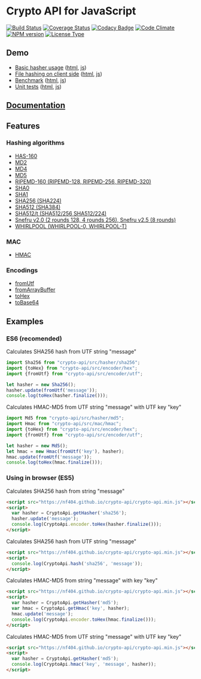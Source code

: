 # Crypto API for JavaScript

[![Build Status](https://travis-ci.org/nf404/crypto-api.svg?branch=master)](https://travis-ci.org/nf404/crypto-api)
[![Coverage Status](https://coveralls.io/repos/nf404/crypto-api/badge.svg?branch=master&service=github)](https://coveralls.io/github/nf404/crypto-api?branch=master)
[![Codacy Badge](https://api.codacy.com/project/badge/grade/aaf2b599d7194aeaa9bbb74ec8c6212c)](https://www.codacy.com/app/nf404/crypto-api)
[![Code Climate](https://codeclimate.com/github/nf404/crypto-api/badges/gpa.svg)](https://codeclimate.com/github/nf404/crypto-api)
[![NPM version](https://img.shields.io/npm/v/crypto-api.svg)](https://www.npmjs.com/package/crypto-api)
[![License Type](https://img.shields.io/badge/license-MIT-blue.svg)](LICENSE.md)

## Demo
* [Basic hasher usage](https://nf404.github.io/crypto-api/example/hasher-basic.html)
([html](https://github.com/nf404/crypto-api/tree/master/example/hasher-basic.html), 
[js](https://github.com/nf404/crypto-api/tree/master/example/hasher-basic.mjs))
* [File hashing on client side](https://nf404.github.io/crypto-api/example/hasher-file.html)
([html](https://github.com/nf404/crypto-api/tree/master/example/hasher-file.html), 
[js](https://github.com/nf404/crypto-api/tree/master/example/hasher-file.mjs))
* [Benchmark](https://nf404.github.io/crypto-api/example/benchmark.html)
([html](https://github.com/nf404/crypto-api/tree/master/example/benchmark.html), 
[js](https://github.com/nf404/crypto-api/tree/master/example/benchmark.mjs))
* [Unit tests](https://nf404.github.io/crypto-api/example/unit-tests.html)
([html](https://github.com/nf404/crypto-api/tree/master/example/unit-tests.html), 
[js](https://github.com/nf404/crypto-api/tree/master/example/unit-tests.mjs))

## [Documentation](https://nf404.github.io/crypto-api/)

## Features

### Hashing algorithms
* [HAS-160](https://nf404.github.io/crypto-api/class/src/hasher/has160.mjs~Has160.html)
* [MD2](https://nf404.github.io/crypto-api/class/src/hasher/md2.mjs~Md2.html)
* [MD4](https://nf404.github.io/crypto-api/class/src/hasher/md4.mjs~Md4.html)
* [MD5](https://nf404.github.io/crypto-api/class/src/hasher/md5.mjs~Md5.html)
* [RIPEMD-160 (RIPEMD-128, RIPEMD-256, RIPEMD-320)](https://nf404.github.io/crypto-api/class/src/hasher/ripemd.mjs~Ripemd.html)
* [SHA0](https://nf404.github.io/crypto-api/class/src/hasher/sha0.mjs~Sha0.html)
* [SHA1](https://nf404.github.io/crypto-api/class/src/hasher/sha1.mjs~Sha1.html)
* [SHA256 (SHA224)](https://nf404.github.io/crypto-api/class/src/hasher/sha256.mjs~Sha256.html)
* [SHA512 (SHA384)](https://nf404.github.io/crypto-api/class/src/hasher/sha512.mjs~Sha512.html)
* [SHA512/t (SHA512/256 SHA512/224)](https://nf404.github.io/crypto-api/class/src/hasher/sha512.mjs~Sha512.html)
* [Snefru v2.0 (2 rounds 128, 4 rounds 256), Snefru v2.5 (8 rounds)](https://nf404.github.io/crypto-api/class/src/hasher/snefru.mjs~Snefru.html)
* [WHIRLPOOL (WHIRLPOOL-0, WHIRLPOOL-T)](https://nf404.github.io/crypto-api/class/src/hasher/whirlpool.mjs~Whirlpool.html)

### MAC
* [HMAC](https://nf404.github.io/crypto-api/class/src/mac/hmac.mjs~Hmac.html)

### Encodings
* [fromUtf](https://nf404.github.io/crypto-api/function/index.html#static-function-fromUtf)
* [fromArrayBuffer](https://nf404.github.io/crypto-api/function/index.html#static-function-fromArrayBuffer)
* [toHex](https://nf404.github.io/crypto-api/function/index.html#static-function-toHex)
* [toBase64](https://nf404.github.io/crypto-api/function/index.html#static-function-toBase64)

## Examples

### ES6 (recomended)

Calculates SHA256 hash from UTF string "message"
```javascript
import Sha256 from "crypto-api/src/hasher/sha256";
import {toHex} from "crypto-api/src/encoder/hex";
import {fromUtf} from "crypto-api/src/encoder/utf";

let hasher = new Sha256();
hasher.update(fromUtf('message'));
console.log(toHex(hasher.finalize()));
```

Calculates HMAC-MD5 from UTF string "message" with UTF key "key" 
```javascript
import Md5 from "crypto-api/src/hasher/md5";
import Hmac from "crypto-api/src/mac/hmac";
import {toHex} from "crypto-api/src/encoder/hex";
import {fromUtf} from "crypto-api/src/encoder/utf";

let hasher = new Md5();
let hmac = new Hmac(fromUtf('key'), hasher);
hmac.update(fromUtf('message'));
console.log(toHex(hmac.finalize()));
```

### Using in browser (ES5)

Calculates SHA256 hash from string "message"
```html
<script src="https://nf404.github.io/crypto-api/crypto-api.min.js"></script>
<script>
  var hasher = CryptoApi.getHasher('sha256');
  hasher.update('message');
  console.log(CryptoApi.encoder.toHex(hasher.finalize()));
</script>
```

Calculates SHA256 hash from UTF string "message"
```html
<script src="https://nf404.github.io/crypto-api/crypto-api.min.js"></script>
<script>
  console.log(CryptoApi.hash('sha256', 'message'));
</script>
```

Calculates HMAC-MD5 from string "message" with key "key"
```html
<script src="https://nf404.github.io/crypto-api/crypto-api.min.js"></script>
<script>
  var hasher = CryptoApi.getHasher('md5');
  var hmac = CryptoApi.getHmac('key', hasher);
  hmac.update('message');
  console.log(CryptoApi.encoder.toHex(hmac.finalize()));
</script>
```
Calculates HMAC-MD5 from UTF string "message" with UTF key "key"
```html
<script src="https://nf404.github.io/crypto-api/crypto-api.min.js"></script>
<script>
  var hasher = CryptoApi.getHasher('md5');
  console.log(CryptoApi.hmac('key', 'message', hasher));
</script>
```
